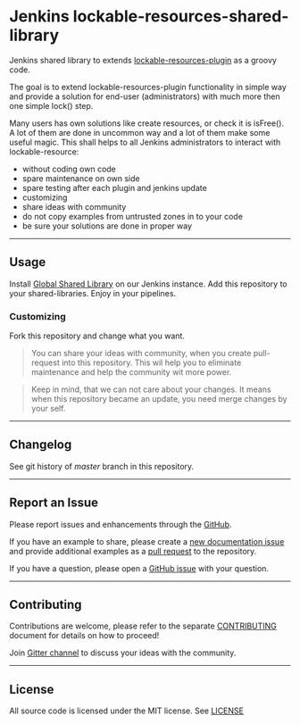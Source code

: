 # Jenkins lockable-resources-shared-library

Jenkins shared library to extends [lockable-resources-plugin](https://github.com/jenkinsci/lockable-resources-plugin) as a groovy code.

The goal is to extend lockable-resources-plugin functionality in simple way and provide a solution for end-user (administrators) with much more then one simple lock() step.

Many users has own solutions like create resources, or check it is isFree().
A lot of them are done in uncommon way and a lot of them make some useful magic.
This shall helps to all Jenkins administrators to interact with lockable-resource:

+ without coding own code
+ spare maintenance on own side
+ spare testing after each plugin and jenkins update
+ customizing
+ share ideas with community
+ do not copy examples from untrusted zones in to your code
+ be sure your solutions are done in proper way

---

## Usage

Install [Global Shared Library](https://jenkins.io/doc/book/pipeline/shared-libraries/) on our Jenkins instance.
Add this repository to your shared-libraries.
Enjoy in your pipelines.
<!-- TBD: describe detailed steps, and hallo world project-->

### Customizing

Fork this repository and change what you want.

> You can share your ideas with community, when you create pull-request into this repository. This wil help you to eliminate maintenance and help the community wit more power.

> Keep in mind, that we can not care about your changes. It means when this repository became an update, you need merge changes by your self.

---

## Changelog

See git history of *master* branch in this repository.

<!-- TBD: Describe release management here -->

---

## Report an Issue

Please report issues and enhancements through the [GitHub](https://github.com/mPokornyETM/jenkins-lockable-resources-shared-library/issues/new/choose).

If you have an example to share, please create a [new documentation issue](https://github.com/jenkinsci/lockable-resources-plugin/issues/new?assignees=&labels=documentation&template=3-documentation.yml) and provide additional examples as a [pull request](https://github.com/jenkinsci/lockable-resources-plugin/pulls) to the repository.

If you have a question, please open a [GitHub issue](https://github.com/jenkinsci/lockable-resources-plugin/issues/new/choose) with your question.

---

## Contributing

Contributions are welcome, please refer to the separate [CONTRIBUTING](CONTRIBUTING.md) document for details on how to proceed!

Join [Gitter channel](https://gitter.im/jenkinsci/lockable-resources) to discuss your ideas with the community.

---

## License

All source code is licensed under the MIT license.
See [LICENSE](LICENSE)
